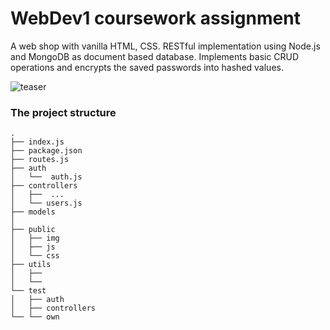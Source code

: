 # WebDev1 coursework assignment

A web shop with vanilla HTML, CSS.
RESTful implementation using Node.js and MongoDB as document based database.
Implements basic CRUD operations and encrypts the saved passwords into hashed values.

![teaser](https://user-images.githubusercontent.com/48647132/152207118-f2d82e54-2495-473b-83a5-f88a68018089.png)

### The project structure

```
.
├── index.js                
├── package.json            
├── routes.js              
├── auth                  
│   └──  auth.js           
├── controllers           
│   ├──  ...               
│   └── users.js           
├── models                
│                           
├── public              
│   ├── img              
│   ├── js             
│   └── css               
├── utils                  
│   ├──                     
│   └──                   
└── test                   
│   ├── auth               
│   ├── controllers         
└── └── own                 



